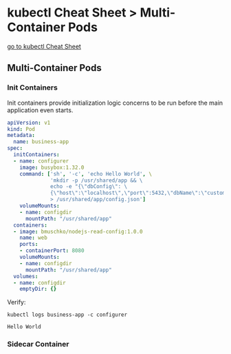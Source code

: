 # kubectl Cheat Sheet > Multi-Container Pods

[go to kubectl Cheat Sheet](cheat-sheet-kubectl.md)

## Multi-Container Pods

### Init Containers

Init containers provide initialization logic concerns to be run before the main application even starts.

```yaml
apiVersion: v1
kind: Pod
metadata:
  name: business-app
spec:
  initContainers:
  - name: configurer
    image: busybox:1.32.0
    command: ['sh', '-c', 'echo Hello World', \
              'mkdir -p /usr/shared/app && \
              echo -e "{\"dbConfig\": \
              {\"host\":\"localhost\",\"port\":5432,\"dbName\":\"customers\"}}" \
              > /usr/shared/app/config.json']
    volumeMounts:
    - name: configdir
      mountPath: "/usr/shared/app"
  containers:
  - image: bmuschko/nodejs-read-config:1.0.0
    name: web
    ports:
    - containerPort: 8080
    volumeMounts:
    - name: configdir
      mountPath: "/usr/shared/app"
  volumes:
  - name: configdir
    emptyDir: {}
```

Verify:

```text
kubectl logs business-app -c configurer

Hello World
```

### Sidecar Container


